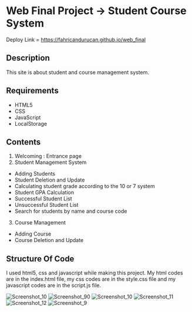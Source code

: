 # Web Final Project -> Student Course System
Deploy Link = https://fahricandurucan.github.io/web_final
## Description
This site is about student and course management system.
## Requirements
- HTML5
- CSS
- JavaScript
- LocalStorage
## Contents
1. Welcoming : Entrance page
2. Student Management System
- Adding Students 
- Student Deletion and Update 
- Calculating student grade according to the 10 or 7 system
- Student GPA Calculation
- Successful Student List
- Unsuccessful Student List
- Search for students by name and course code
3. Course Management
- Adding Course
- Course Deletion and Update


## Structure Of Code
I used html5, css and javascript while making this project. My html codes are in the index.html file, my css codes are in the style.css file and my javascript codes are in the script.js file.

![Screenshot_10](https://github.com/fahricandurucan/web_final/assets/119004635/4816c766-a3f3-458c-9863-3e6c5b62f84f)
![Screenshot_90](https://github.com/fahricandurucan/web_final/assets/119004635/af0ea2e7-56e9-4a35-be41-81ad3c2391fe)
![Screenshot_10](https://github.com/fahricandurucan/web_final/assets/119004635/1628862a-5119-4dd4-81d5-ed641880bc09)
![Screenshot_11](https://github.com/fahricandurucan/web_final/assets/119004635/68a77b4f-b783-464e-ac2f-79fc66efe863)
![Screenshot_12](https://github.com/fahricandurucan/web_final/assets/119004635/3e6dc057-cff6-47f1-b740-ec80ddc9f8e7)
![Screenshot_9](https://github.com/fahricandurucan/web_final/assets/119004635/dde28843-b699-4d0d-9d4d-126e4d3d250d)
 
